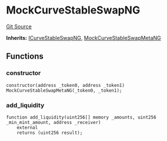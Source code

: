 # MockCurveStableSwapNG
[Git Source](https://github.com/ubiquity/ubiquity-dollar/blob/c8e4c35e03024dbea12740d3dfedc8e8a0bad6a8/src/dollar/mocks/MockCurveStableSwapNG.sol)

**Inherits:**
[ICurveStableSwapNG](/src/dollar/interfaces/ICurveStableSwapNG.sol/interface.ICurveStableSwapNG.md), [MockCurveStableSwapMetaNG](/src/dollar/mocks/MockCurveStableSwapMetaNG.sol/contract.MockCurveStableSwapMetaNG.md)


## Functions
### constructor


```solidity
constructor(address _token0, address _token1) MockCurveStableSwapMetaNG(_token0, _token1);
```

### add_liquidity


```solidity
function add_liquidity(uint256[] memory _amounts, uint256 _min_mint_amount, address _receiver)
    external
    returns (uint256 result);
```

